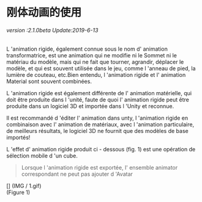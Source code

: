 # 刚体动画的使用

###### *version :2.1.0beta   Update:2019-6-13*

L 'animation rigide, également connue sous le nom d' animation transformatrice, est une animation qui ne modifie ni le Sommet ni le matériau du modèle, mais qui ne fait que tourner, agrandir, déplacer le modèle, et qui est souvent utilisée dans le jeu, comme l 'anneau de pied, la lumière de couteau, etc.Bien entendu, l 'animation rigide et l' animation Material sont souvent combinées.

L 'animation rigide est également différente de l' animation matérielle, qui doit être produite dans l 'unité, faute de quoi l' animation rigide peut être produite dans un logiciel 3D et importée dans l 'Unity et reconnue.

Il est recommandé d 'éditer l' animation dans unty, l 'animation rigide en combinaison avec l' animation de matériaux, avec l 'animation particulaire, de meilleurs résultats, le logiciel 3D ne fournit que des modèles de base importés!

L 'effet d' animation rigide produit ci - dessous (fig. 1) est une opération de sélection mobile d 'un cube.

> Lorsque l 'animation rigide est exportée, l' ensemble animator correspondant ne peut pas ajouter d 'Avatar

[] (IMG / 1.gif) <br > (Figure 1)

